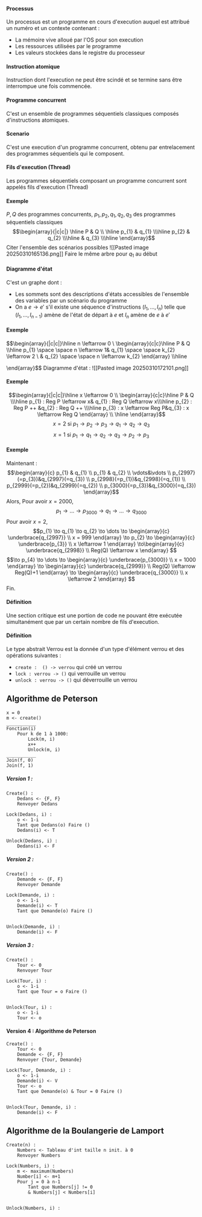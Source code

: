 #### Processus
Un processus est un programme en cours d'execution auquel est attribué un numéro et un contexte contenant : 
- La mémoire vive alloué par l'OS pour son execution
- Les ressources utilisées par le programme
- Les valeurs stockées dans le registre du processeur

#### Instruction atomique
Instruction dont l'execution ne peut être scindé et se termine sans être interrompue une fois commencée. 

#### Programme concurrent
C'est un ensemble de programmes séquentiels classiques composés d'instructions atomiques. 

#### Scenario
C'est une execution d'un programme concurrent, obtenu par entrelacement des programmes séquentiels qui le composent. 

#### Fils d'execution (Thread)
Les programmes séquentiels composant un programme concurrent sont appelés fils d'execution (Thread)

#### Exemple
$P, Q$ des programmes concurrents, 
$p_{1}, p_{2}, q_{1}, q_{2}, q_{3}$ des programmes séquentiels classiques
$$\begin{array}{|c|c|} \hline
P & Q \\ \hline
p_{1} & q_{1} \\\hline
p_{2} & q_{2} \\\hline
 & q_{3} \\\hline
\end{array}$$
Citer l'ensemble des scénarios possibles 
![[Pasted image 20250310165136.png]]
Faire le même arbre pour $q_{1}$ au début

#### Diagramme d'état
C'est un graphe dont : 
- Les sommets sont des descriptions d'états accessibles de l'ensemble des variables par un scénario du programme
- On a $e \to e'$ s'il existe une séquence d'instructions $(I_{1}, \dots, I_{n})$ telle que $(I_{1}, \dots, I_{n-1})$ amène de l'état de départ à $e$ et $I_{n}$ amène de $e$ à $e'$


#### Exemple
$$\begin{array}{|c|c|}\hline
n \leftarrow 0 \\
\begin{array}{c|c}\hline
P & Q \\\hline
p_{1} \space \space n \leftarrow 1& q_{1} \space \space k_{2} \leftarrow 2 \\
 & q_{2} \space \space n \leftarrow k_{2}
\end{array} \\\hline

\end{array}$$
Diagramme d'état : 
![[Pasted image 20250310172101.png]]

#### Exemple
$$\begin{array}{|c|c|}\hline
x \leftarrow 0 \\
\begin{array}{c|c}\hline
P & Q \\\hline
p_{1} : Reg P \leftarrow x& q_{1} : Reg Q \leftarrow x\\\hline
p_{2} : Reg P ++ &q_{2} : Reg Q ++ \\\hline
p_{3} : x \leftarrow Reg P&q_{3} : x \leftarrow Reg Q
\end{array} \\
\hline
\end{array}$$
$$x = 2 \text{ si } p_{1} \to p_{2} \to p_{3} \to q_{1} \to q_{2} \to q_{3}$$
$$x = 1 \text{ si } p_{1} \to q_{1} \to q_{2} \to q_{3} \to p_{2} \to p_{3}$$

#### Exemple
Maintenant : 
$$\begin{array}{c}
p_{1} & q_{1} \\
p_{1} & q_{2} \\
\vdots&\vdots \\
p_{2997}(=p_{3})&q_{2997}(=q_{3}) \\
p_{2998}(=p_{1})&q_{2998}(=q_{1}) \\
p_{2999}(=p_{2})&q_{2999}(=q_{2}) \\
p_{3000}(=p_{3})&q_{3000}(=q_{3})
\end{array}$$
Alors, 
Pour avoir $x = 2000$, 
$$p_{1} \to \dots \to p_{3000} \to q_{1} \to \dots \to q_{3000}$$
Pour avoir $x = 2$, 
$$p_{1} \to q_{1} \to q_{2} \to \dots \to \begin{array}{c}
\underbrace{q_{2997}} \\
x = 999
\end{array} \to p_{2} \to \begin{array}{c}
\underbrace{p_{3}} \\
x \leftarrow 1
\end{array} \to\begin{array}{c}
\underbrace{q_{2998}} \\
Reg(Q) \leftarrow x
\end{array} $$
$$\to p_{4} \to \dots \to \begin{array}{c}
\underbrace{p_{3000}} \\
x = 1000
\end{array} \to  \begin{array}{c}
\underbrace{q_{2999}} \\
Reg(Q) \leftarrow Reg(Q)+1
\end{array} \to \begin{array}{c}
\underbrace{q_{3000}} \\
x \leftarrow 2
\end{array} $$
Fin.

#### Définition
Une section critique est une portion de code ne pouvant être exécutée simultanément que par un certain nombre de fils d'execution. 

#### Définition
Le type abstrait Verrou est la donnée d'un type d'élément verrou et des opérations suivantes : 
- ```create :  () -> verrou``` qui créé un verrou
- ```lock : verrou -> ()``` qui verrouille  un verrou
- ```unlock : verrou -> ()``` qui déverrouille un verrou

## Algorithme de Peterson
```
x = 0
m <- create()
___________
Fonction(i)
	Pour k de 1 à 1000:
		Lock(m, i)
		x++
		Unlock(m, i)
___________
Join(f, 0)
Join(f, 1)
```

##### Version 1 : 
```
Create() :
	Dedans <- {F, F}
	Renvoyer Dedans

Lock(Dedans, i) : 
	o <- 1-i
	Tant que Dedans(o) Faire ()
	Dedans(i) <- T

Unlock(Dedans, i) :
	Dedans(i) <- F
```

##### Version 2 : 
```
Create() :
	Demande <- {F, F}
	Renvoyer Demande

Lock(Demande, i) : 
	o <- 1-i
	Demande(i) <- T
	Tant que Demande(o) Faire ()


Unlock(Demande, i) :
	Demande(i) <- F
```

##### Version 3 : 
```
Create() :
	Tour <- 0
	Renvoyer Tour

Lock(Tour, i) : 
	o <- 1-i
	Tant que Tour = o Faire ()


Unlock(Tour, i) :
	o <- 1-i
	Tour <- o
```

#### Version 4 : Algorithme de Peterson
```
Create() :
	Tour <- 0
	Demande <- {F, F}
	Renvoyer {Tour, Demande}

Lock(Tour, Demande, i) : 
	o <- 1-i
	Demande(i) <- V
	Tour <- o
	Tant que Demande(o) & Tour = 0 Faire ()


Unlock(Tour, Demande, i) :
	Demande(i) <- F
```

## Algorithme de la Boulangerie de Lamport
```
Create(n) : 
	Numbers <- Tableau d'int taille n init. à 0
	Renvoyer Numbers

Lock(Numbers, i) : 
	m <- maximum(Numbers)
	Number[i] <- m+1
	Pour j = 0 à n-1
		Tant que Numbers[j] != 0
		& Numbers[j] < Numbers[i]
		

Unlock(Numbers, i) : 
	
```